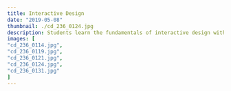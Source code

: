 ```yaml
---
title: Interactive Design
date: "2019-05-08"
thumbnail: ./cd_236_0124.jpg
description: Students learn the fundamentals of interactive design within a game design context, including how to develop strong conceptual skills required for creating interactive applications. Interactive Design and programming is intended for both creative and technical oriented individuals.
images: [
"cd_236_0114.jpg",
"cd_236_0119.jpg",
"cd_236_0121.jpg",
"cd_236_0124.jpg",
"cd_236_0131.jpg"
]
---
```


